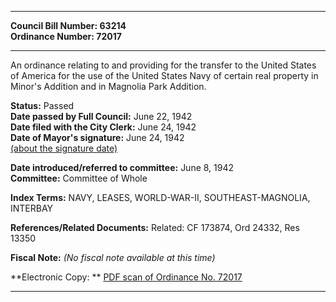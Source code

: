 * * * * *  
  
**Council Bill Number: [](#h0)[](#h2)63214**   
**Ordinance Number: 72017**  
  
* * * * *  
  
An ordinance relating to and providing for the transfer to the United States of America for the use of the United States Navy of certain real property in Minor's Addition and in Magnolia Park Addition.  
  
**Status:** Passed   
**Date passed by Full Council:** June 22, 1942   
**Date filed with the City Clerk:** June 24, 1942   
**Date of Mayor's signature:** June 24, 1942   
[(about the signature date)](/~public/approvaldate.htm)   
  
  
**Date introduced/referred to committee:** June 8, 1942   
**Committee:** Committee of Whole   
  
**Index Terms:** NAVY, LEASES, WORLD-WAR-II, SOUTHEAST-MAGNOLIA, INTERBAY  
  
**References/Related Documents:** Related: CF 173874, Ord 24332, Res 13350  
  
**Fiscal Note:** *(No fiscal note available at this time)*  
  
**Electronic Copy: ** [PDF scan of Ordinance No. 72017](/~archives/Ordinances/Ord_72017.pdf)  
  
* * * * *  
